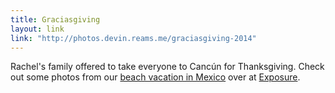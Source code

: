 ```yaml
---
title: Graciasgiving
layout: link
link: "http://photos.devin.reams.me/graciasgiving-2014"
---
```


Rachel's family offered to take everyone to Cancún for Thanksgiving. Check out some photos from our [beach vacation in Mexico](http://photos.devin.reams.me/graciasgiving-2014) over at [Exposure](https://exposure.co/).
